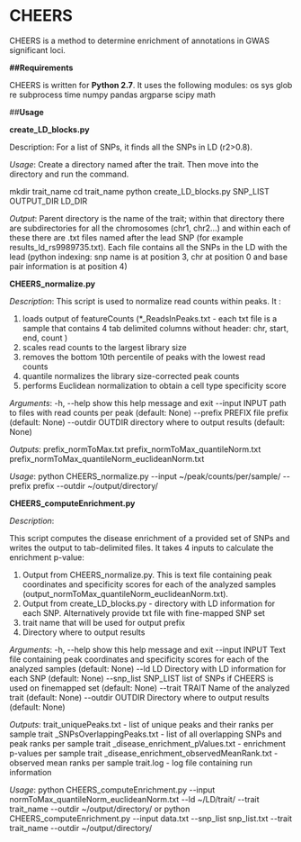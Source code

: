 # CHEERS
 
CHEERS is a method to determine enrichment of annotations in GWAS significant loci.
 
**##Requirements**
 
CHEERS is written for **Python 2.7**. It uses the following modules:
os
sys
glob
re
subprocess 
time
numpy
pandas
argparse
scipy
math
 
##**Usage**

**create_LD_blocks.py**

Description:
For a list of SNPs, it finds all the SNPs in LD (r2>0.8).

*Usage*: 
Create a directory named after the trait. Then move into the directory and run the command.

mkdir trait_name
cd trait_name
python create_LD_blocks.py SNP_LIST OUTPUT_DIR LD_DIR

*Output*:
Parent directory is the name of the trait; within that directory there are subdirectories for all the chromosomes (chr1, chr2...) and within each of these there are .txt files named after the lead SNP (for example results_ld_rs9989735.txt). Each file contains all the SNPs in the LD with the lead (python indexing: snp name is at position 3, chr at position 0 and base pair information is at position 4)

 
**CHEERS_normalize.py**
 
*Description*:
This script is used to normalize read counts within peaks. It :
1)    loads output of featureCounts (*_ReadsInPeaks.txt - each txt file is a sample that contains 4 tab delimited columns without header: chr, start, end, count )
2)    scales read counts to the largest library size
3)    removes the bottom 10th percentile of peaks with the lowest read counts
4)    quantile normalizes the library size-corrected peak counts
5)    performs Euclidean normalization to obtain a cell type specificity score
 
 
*Arguments*:
  -h, --help   	show this help message and exit
  --input INPUT	path to files with read counts per peak (default: None)
  --prefix PREFIX  file prefix (default: None)
  --outdir OUTDIR  directory where to output results (default: None)
 
*Outputs*:
prefix_normToMax.txt
prefix_normToMax_quantileNorm.txt
prefix_normToMax_quantileNorm_euclideanNorm.txt
 
*Usage*:
python CHEERS_normalize.py --input ~/peak/counts/per/sample/ --prefix prefix --outdir ~/output/directory/
 
 
**CHEERS_computeEnrichment.py**
 
*Description*:
 
This script computes the disease enrichment of a provided set of SNPs and writes the output to tab-delimited files. It takes 4 inputs to calculate the enrichment p-value:
1)    Output from CHEERS_normalize.py. This is text file containing peak coordinates and specificity scores for each of the analyzed samples (output_normToMax_quantileNorm_euclideanNorm.txt). 
2)    Output from create_LD_blocks.py - directory with LD information for each SNP. Alternatively provide txt file with fine-mapped SNP set 
3)    trait name that will be used for output prefix
4)    Directory where to output results
 
*Arguments*:
   -h, --help   	show this help message and exit
  --input INPUT	Text file containing peak coordinates and specificity
               	scores for each of the analyzed samples (default: None)
  --ld LD      	Directory with LD information for each SNP (default: None)
  --snp_list SNP_LIST  list of SNPs if CHEERS is used on finemapped set
                       (default: None)
  --trait TRAIT	Name of the analyzed trait (default: None)
  --outdir OUTDIR  Directory where to output results (default: None)
 
*Outputs*:
trait_uniquePeaks.txt - list of unique peaks and their ranks per sample
trait _SNPsOverlappingPeaks.txt - list of all overlapping SNPs and peak ranks per sample
trait _disease_enrichment_pValues.txt - enrichment p-values per sample
trait _disease_enrichment_observedMeanRank.txt - observed mean ranks per sample
trait.log - log file containing run information
 
*Usage*:
python CHEERS_computeEnrichment.py --input normToMax_quantileNorm_euclideanNorm.txt --ld ~/LD/trait/ --trait trait_name --outdir ~/output/directory/
or 
python CHEERS_computeEnrichment.py --input data.txt --snp_list snp_list.txt --trait trait_name --outdir ~/output/directory/



